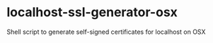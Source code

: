 # localhost-ssl-generator-osx
Shell script to generate self-signed certificates for localhost on OSX
